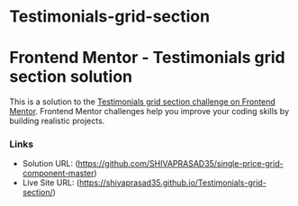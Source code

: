 # Testimonials-grid-section

# Frontend Mentor - Testimonials grid section solution

This is a solution to the [Testimonials grid section challenge on Frontend Mentor](https://www.frontendmentor.io/challenges/testimonials-grid-section-Nnw6J7Un7). Frontend Mentor challenges help you improve your coding skills by building realistic projects. 


### Links

- Solution URL: (https://github.com/SHIVAPRASAD35/single-price-grid-component-master)
- Live Site URL: (https://shivaprasad35.github.io/Testimonials-grid-section/)
